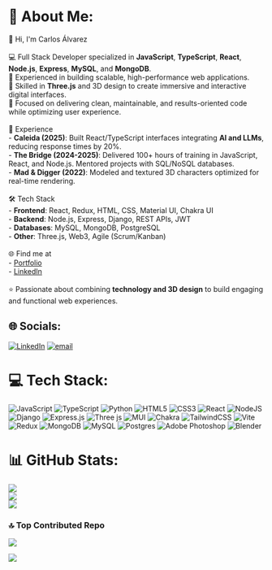 # 💫 About Me:
👋 Hi, I'm Carlos Álvarez  <br><br>💻 Full Stack Developer specialized in **JavaScript**, **TypeScript**, **React**, **Node.js**, **Express**, **MySQL**, and **MongoDB**.  <br>🔹 Experienced in building scalable, high-performance web applications.  <br>🔹 Skilled in **Three.js** and 3D design to create immersive and interactive digital interfaces.  <br>🔹 Focused on delivering clean, maintainable, and results-oriented code while optimizing user experience.  <br><br>🚀 Experience<br>- **Caleida (2025)**: Built React/TypeScript interfaces integrating **AI and LLMs**, reducing response times by 20%.  <br>- **The Bridge (2024-2025)**: Delivered 100+ hours of training in JavaScript, React, and Node.js. Mentored projects with SQL/NoSQL databases.  <br>- **Mad & Digger (2022)**: Modeled and textured 3D characters optimized for real-time rendering.  <br><br>🛠️ Tech Stack<br>- **Frontend**: React, Redux, HTML, CSS, Material UI, Chakra UI  <br>- **Backend**: Node.js, Express, Django, REST APIs, JWT  <br>- **Databases**: MySQL, MongoDB, PostgreSQL  <br>- **Other**: Three.js, Web3, Agile (Scrum/Kanban)  <br><br>🌐 Find me at<br>- [Portfolio](https://www.carlosaj.com/)  <br>- [LinkedIn](https://www.linkedin.com/in/carlosaj98)  <br><br>⭐️ Passionate about combining **technology and 3D design** to build engaging and functional web experiences.<br>


## 🌐 Socials:
[![LinkedIn](https://img.shields.io/badge/LinkedIn-%230077B5.svg?logo=linkedin&logoColor=white)](https://linkedin.com/in/linkedin.com/in/carlosaj98) [![email](https://img.shields.io/badge/Email-D14836?logo=gmail&logoColor=white)](mailto:carlosalvarezj.job@gmail.com) 

# 💻 Tech Stack:
![JavaScript](https://img.shields.io/badge/javascript-%23323330.svg?style=for-the-badge&logo=javascript&logoColor=%23F7DF1E) ![TypeScript](https://img.shields.io/badge/typescript-%23007ACC.svg?style=for-the-badge&logo=typescript&logoColor=white) ![Python](https://img.shields.io/badge/python-3670A0?style=for-the-badge&logo=python&logoColor=ffdd54) ![HTML5](https://img.shields.io/badge/html5-%23E34F26.svg?style=for-the-badge&logo=html5&logoColor=white) ![CSS3](https://img.shields.io/badge/css3-%231572B6.svg?style=for-the-badge&logo=css3&logoColor=white) ![React](https://img.shields.io/badge/react-%2320232a.svg?style=for-the-badge&logo=react&logoColor=%2361DAFB) ![NodeJS](https://img.shields.io/badge/node.js-6DA55F?style=for-the-badge&logo=node.js&logoColor=white) ![Django](https://img.shields.io/badge/django-%23092E20.svg?style=for-the-badge&logo=django&logoColor=white) ![Express.js](https://img.shields.io/badge/express.js-%23404d59.svg?style=for-the-badge&logo=express&logoColor=%2361DAFB) ![Three js](https://img.shields.io/badge/threejs-black?style=for-the-badge&logo=three.js&logoColor=white) ![MUI](https://img.shields.io/badge/MUI-%230081CB.svg?style=for-the-badge&logo=mui&logoColor=white) ![Chakra](https://img.shields.io/badge/chakra-%234ED1C5.svg?style=for-the-badge&logo=chakraui&logoColor=white) ![TailwindCSS](https://img.shields.io/badge/tailwindcss-%2338B2AC.svg?style=for-the-badge&logo=tailwind-css&logoColor=white) ![Vite](https://img.shields.io/badge/vite-%23646CFF.svg?style=for-the-badge&logo=vite&logoColor=white) ![Redux](https://img.shields.io/badge/redux-%23593d88.svg?style=for-the-badge&logo=redux&logoColor=white) ![MongoDB](https://img.shields.io/badge/MongoDB-%234ea94b.svg?style=for-the-badge&logo=mongodb&logoColor=white) ![MySQL](https://img.shields.io/badge/mysql-4479A1.svg?style=for-the-badge&logo=mysql&logoColor=white) ![Postgres](https://img.shields.io/badge/postgres-%23316192.svg?style=for-the-badge&logo=postgresql&logoColor=white) ![Adobe Photoshop](https://img.shields.io/badge/adobe%20photoshop-%2331A8FF.svg?style=for-the-badge&logo=adobe%20photoshop&logoColor=white) ![Blender](https://img.shields.io/badge/blender-%23F5792A.svg?style=for-the-badge&logo=blender&logoColor=white)
# 📊 GitHub Stats:
![](https://github-readme-stats.vercel.app/api?username=carlosaj98&theme=blueberry&hide_border=true&include_all_commits=true&count_private=true)<br/>
![](https://nirzak-streak-stats.vercel.app/?user=carlosaj98&theme=blueberry&hide_border=true)<br/>
![](https://github-readme-stats.vercel.app/api/top-langs/?username=carlosaj98&theme=blueberry&hide_border=true&include_all_commits=true&count_private=true&layout=compact)

### 🔝 Top Contributed Repo
![](https://github-contributor-stats.vercel.app/api?username=carlosaj98&limit=5&theme=dark&combine_all_yearly_contributions=true)

[![](https://visitcount.itsvg.in/api?id=carlosaj98&icon=0&color=0)](https://visitcount.itsvg.in)
